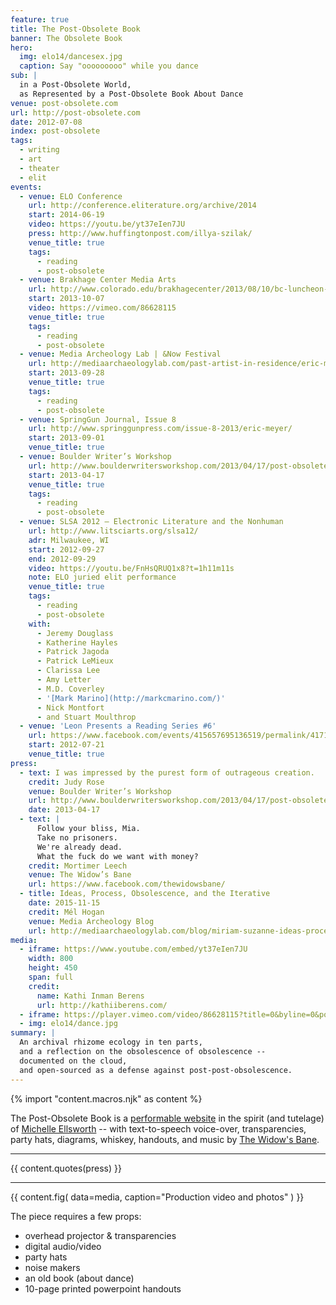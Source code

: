 ```yaml
---
feature: true
title: The Post-Obsolete Book
banner: The Obsolete Book
hero:
  img: elo14/dancesex.jpg
  caption: Say "ooooooooo" while you dance
sub: |
  in a Post-Obsolete World,
  as Represented by a Post-Obsolete Book About Dance
venue: post-obsolete.com
url: http://post-obsolete.com
date: 2012-07-08
index: post-obsolete
tags:
  - writing
  - art
  - theater
  - elit
events:
  - venue: ELO Conference
    url: http://conference.eliterature.org/archive/2014
    start: 2014-06-19
    video: https://youtu.be/yt37eIen7JU
    press: http://www.huffingtonpost.com/illya-szilak/
    venue_title: true
    tags:
      - reading
      - post-obsolete
  - venue: Brakhage Center Media Arts
    url: http://www.colorado.edu/brakhagecenter/2013/08/10/bc-luncheon-series-welcomes-eric-meyer-october-7th
    start: 2013-10-07
    video: https://vimeo.com/86628115
    venue_title: true
    tags:
      - reading
      - post-obsolete
  - venue: Media Archeology Lab | &Now Festival
    url: http://mediaarchaeologylab.com/past-artist-in-residence/eric-meyer-2/
    start: 2013-09-28
    venue_title: true
    tags:
      - reading
      - post-obsolete
  - venue: SpringGun Journal, Issue 8
    url: http://www.springgunpress.com/issue-8-2013/eric-meyer/
    start: 2013-09-01
    venue_title: true
  - venue: Boulder Writer’s Workshop
    url: http://www.boulderwritersworkshop.com/2013/04/17/post-obsolete-a-bww-salon/
    start: 2013-04-17
    venue_title: true
    tags:
      - reading
      - post-obsolete
  - venue: SLSA 2012 – Electronic Literature and the Nonhuman
    url: http://www.litsciarts.org/slsa12/
    adr: Milwaukee, WI
    start: 2012-09-27
    end: 2012-09-29
    video: https://youtu.be/FnHsQRUQ1x8?t=1h11m11s
    note: ELO juried elit performance
    venue_title: true
    tags:
      - reading
      - post-obsolete
    with:
      - Jeremy Douglass
      - Katherine Hayles
      - Patrick Jagoda
      - Patrick LeMieux
      - Clarissa Lee
      - Amy Letter
      - M.D. Coverley
      - '[Mark Marino](http://markcmarino.com/)'
      - Nick Montfort
      - and Stuart Moulthrop
  - venue: 'Leon Presents a Reading Series #6'
    url: https://www.facebook.com/events/415657695136519/permalink/417120971656858/
    start: 2012-07-21
    venue_title: true
press:
  - text: I was impressed by the purest form of outrageous creation.
    credit: Judy Rose
    venue: Boulder Writer’s Workshop
    url: http://www.boulderwritersworkshop.com/2013/04/17/post-obsolete-a-bww-salon/
    date: 2013-04-17
  - text: |
      Follow your bliss, Mia.
      Take no prisoners.
      We're already dead.
      What the fuck do we want with money?
    credit: Mortimer Leech
    venue: The Widow’s Bane
    url: https://www.facebook.com/thewidowsbane/
  - title: Ideas, Process, Obsolescence, and the Iterative
    date: 2015-11-15
    credit: Mél Hogan
    venue: Media Archeology Blog
    url: http://mediaarchaeologylab.com/blog/miriam-suzanne-ideas-process-obsolescence-iterative-interview-mel-hogan/
media:
  - iframe: https://www.youtube.com/embed/yt37eIen7JU
    width: 800
    height: 450
    span: full
    credit:
      name: Kathi Inman Berens
      url: http://kathiiberens.com/
  - iframe: https://player.vimeo.com/video/86628115?title=0&byline=0&portrait=0&color=ff0080
  - img: elo14/dance.jpg
summary: |
  An archival rhizome ecology in ten parts,
  and a reflection on the obsolescence of obsolescence --
  documented on the cloud,
  and open-sourced as a defense against post-post-obsolescence.
---
```

{% import "content.macros.njk" as content %}

The Post-Obsolete Book is
a [performable website][post-obsolete]
in the spirit (and tutelage)
of [Michelle Ellsworth][michelle] --
with text-to-speech voice-over,
transparencies,
party hats,
diagrams,
whiskey,
handouts,
and music by [The Widow's Bane][bane].

[post-obsolete]: http://www.post-obsolete.com
[michelle]: http://michelleellsworth.com/
[bane]: https://www.facebook.com/thewidowsbane/

---

{{ content.quotes(press) }}

---

{{ content.fig(
  data=media,
  caption="Production video and photos"
) }}

The piece
requires a few props:

- overhead projector & transparencies
- digital audio/video
- party hats
- noise makers
- an old book (about dance)
- 10-page printed powerpoint handouts
